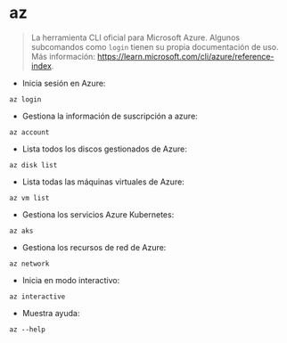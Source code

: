 # az

> La herramienta CLI oficial para Microsoft Azure.
> Algunos subcomandos como `login` tienen su propia documentación de uso.
> Más información: <https://learn.microsoft.com/cli/azure/reference-index>.

- Inicia sesión en Azure:

`az login`

- Gestiona la información de suscripción a azure:

`az account`

- Lista todos los discos gestionados de Azure:

`az disk list`

- Lista todas las máquinas virtuales de Azure:

`az vm list`

- Gestiona los servicios Azure Kubernetes:

`az aks`

- Gestiona los recursos de red de Azure:

`az network`

- Inicia en modo interactivo:

`az interactive`

- Muestra ayuda:

`az --help`
